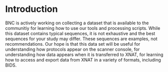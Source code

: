 # Introduction

BNC is actively working on collecting a dataset that is available to the communitiy for learning how to use our tools and processing scripts. While this dataset contains typical sequences, it is not exhaustive and the best sequences for your study may differ. These sequences are examples, not recommendations.  Our hope is that this data set will be useful for understanding how protocols appear on the scanner console, for understanding how data appears when it is transferred to XNAT, for learning how to access and export data from XNAT in a variety of formats, including BIDS.
